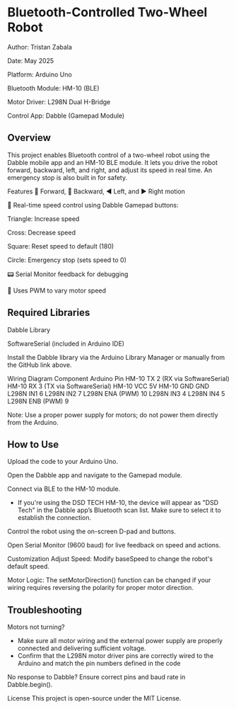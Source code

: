 # Bluetooth-Controlled Two-Wheel Robot
Author: Tristan Zabala

Date: May 2025

Platform: Arduino Uno

Bluetooth Module: HM-10 (BLE)

Motor Driver: L298N Dual H-Bridge

Control App: Dabble (Gamepad Module)

## Overview
This project enables Bluetooth control of a two-wheel robot using the Dabble mobile app and an HM-10 BLE module. It lets you drive the robot forward, backward, left, and right, and adjust its speed in real time. An emergency stop is also built in for safety.

Features
🔼 Forward, 🔽 Backward, ◀️ Left, and ▶️ Right motion

🔄 Real-time speed control using Dabble Gamepad buttons:

Triangle: Increase speed

Cross: Decrease speed

Square: Reset speed to default (180)

Circle: Emergency stop (sets speed to 0)

📟 Serial Monitor feedback for debugging

🔧 Uses PWM to vary motor speed

## Required Libraries
Dabble Library

SoftwareSerial (included in Arduino IDE)

Install the Dabble library via the Arduino Library Manager or manually from the GitHub link above.

Wiring Diagram
Component	      Arduino Pin
HM-10 TX	      2 (RX via SoftwareSerial)
HM-10 RX	      3 (TX via SoftwareSerial)
HM-10 VCC       5V
HM-10 GND       GND
L298N IN1    	  6
L298N IN2	      7
L298N ENA       (PWM)	10
L298N IN3	      4
L298N IN4	      5
L298N ENB       (PWM)	9

Note: Use a proper power supply for motors; do not power them directly from the Arduino.

## How to Use
Upload the code to your Arduino Uno.

Open the Dabble app and navigate to the Gamepad module.

Connect via BLE to the HM-10 module.
  - If you're using the DSD TECH HM-10, the device will appear as "DSD Tech" in the Dabble app’s Bluetooth scan list. Make sure to select it to establish the connection.

Control the robot using the on-screen D-pad and buttons.

Open Serial Monitor (9600 baud) for live feedback on speed and actions.

Customization
Adjust Speed: Modify baseSpeed to change the robot's default speed.

Motor Logic: The setMotorDirection() function can be changed if your wiring requires reversing the polarity for proper motor direction.

## Troubleshooting

Motors not turning? 
  - Make sure all motor wiring and the external power supply are properly connected and delivering sufficient voltage.
  - Confirm that the L298N motor driver pins are correctly wired to the Arduino and match the pin numbers defined in the code

No response to Dabble? Ensure correct pins and baud rate in Dabble.begin().

License
This project is open-source under the MIT License.
